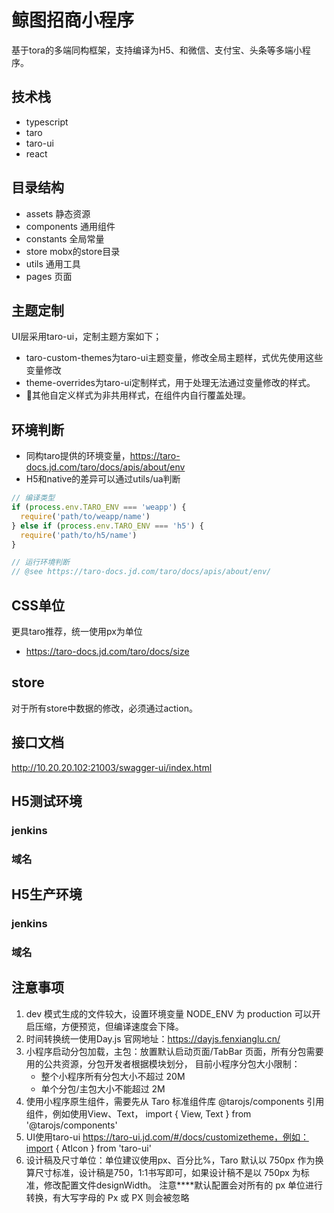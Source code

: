 # 鲸图招商小程序

基于tora的多端同构框架，支持编译为H5、和微信、支付宝、头条等多端小程序。


## 技术栈
- typescript
- taro
- taro-ui
- react

## 目录结构
- assets 静态资源
- components 通用组件
- constants 全局常量
- store mobx的store目录
- utils 通用工具
- pages 页面


## 主题定制
UI层采用taro-ui，定制主题方案如下；
- taro-custom-themes为taro-ui主题变量，修改全局主题样，式优先使用这些变量修改
- theme-overrides为taro-ui定制样式，用于处理无法通过变量修改的样式。
- 其他自定义样式为非共用样式，在组件内自行覆盖处理。
  

## 环境判断
- 同构taro提供的环境变量，https://taro-docs.jd.com/taro/docs/apis/about/env
- H5和native的差异可以通过utils/ua判断

```javascript
// 编译类型
if (process.env.TARO_ENV === 'weapp') {
  require('path/to/weapp/name')
} else if (process.env.TARO_ENV === 'h5') {
  require('path/to/h5/name')
}

// 运行环境判断
// @see https://taro-docs.jd.com/taro/docs/apis/about/env/
```

## CSS单位
更具taro推荐，统一使用px为单位
- https://taro-docs.jd.com/taro/docs/size

## store
对于所有store中数据的修改，必须通过action。

## 接口文档
http://10.20.20.102:21003/swagger-ui/index.html


## H5测试环境

### jenkins
### 域名


## H5生产环境

### jenkins
### 域名



## 注意事项
1. dev 模式生成的文件较大，设置环境变量 NODE_ENV 为 production 可以开启压缩，方便预览，但编译速度会下降。
2. 时间转换统一使用Day.js 官网地址：https://dayjs.fenxianglu.cn/
3. 小程序启动分包加载，主包：放置默认启动页面/TabBar 页面，所有分包需要用的公共资源，分包开发者根据模块划分，
  目前小程序分包大小限制：
    -  整个小程序所有分包大小不超过 20M
    -  单个分包/主包大小不能超过 2M
4. 使用小程序原生组件，需要先从 Taro 标准组件库 @tarojs/components 引用组件，例如使用View、Text，
  import { View, Text } from '@tarojs/components'
5. UI使用taro-ui https://taro-ui.jd.com/#/docs/customizetheme，例如：import { AtIcon } from 'taro-ui'
6. 设计稿及尺寸单位：单位建议使用px、百分比%，Taro 默认以 750px 作为换算尺寸标准，设计稿是750，1:1书写即可，如果设计稿不是以 750px 为标准，修改配置文件designWidth。
  注意****默认配置会对所有的 px 单位进行转换，有大写字母的 Px 或 PX 则会被忽略
